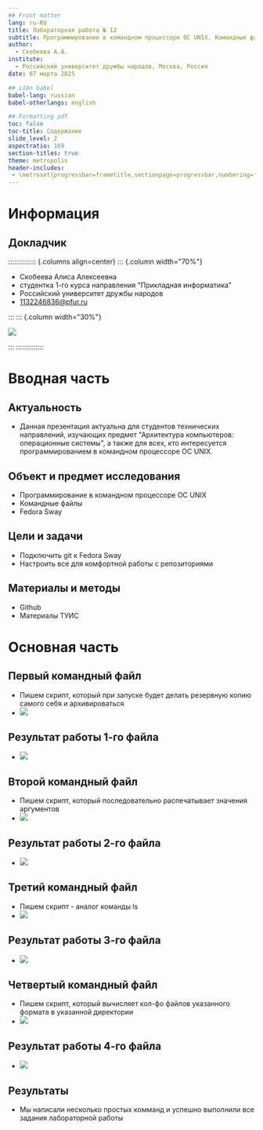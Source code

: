 ```yaml
---
## Front matter
lang: ru-RU
title: Лабораторная работа № 12
subtitle: Программирование в командном процессоре ОС UNIX. Командные файлы
author:
  - Скобеева А.А.
institute:
  - Российский университет дружбы народов, Москва, Россия
date: 07 марта 2025

## i18n babel
babel-lang: russian
babel-otherlangs: english

## Formatting pdf
toc: false
toc-title: Содержание
slide_level: 2
aspectratio: 169
section-titles: true
theme: metropolis
header-includes:
 - \metroset{progressbar=frametitle,sectionpage=progressbar,numbering=fraction}
---
```


# Информация

## Докладчик

:::::::::::::: {.columns align=center}
::: {.column width="70%"}

  * Скобеева Алиса Алексеевна
  * студентка 1-го курса направления "Прикладная информатика"
  * Российский университет дружбы народов
  * [1132246836@pfur.ru](mailto:1132246836@pfur.ru)

:::
::: {.column width="30%"}

![](./image/skalisa.jpg)

:::
::::::::::::::

# Вводная часть

## Актуальность

- Данная презентация актуальна для студентов технических направлений, изучающих предмет "Архитектура компьютеров: операционные системы", а также для всех, кто интересуется программированием в командном процессоре ОС UNIX.

## Объект и предмет исследования

- Программирование в командном процессоре ОС UNIX
- Командные файлы
- Fedora Sway


## Цели и задачи

- Подключить git к Fedora Sway
- Настроить все для комфортной работы с репозиториями

## Материалы и методы

- Github
- Материалы ТУИС

# Основная часть

## Первый командный файл

- Пишем скрипт, который при запуске будет делать резервную копию самого себя и архивироваться
- ![](./image/1.png)

## Результат работы 1-го файла

- ![](./image/3.png)

## Второй командный файл

- Пишем скрипт, который последовательно распечатывает значения аргументов
- ![](./image/4.png)

## Результат работы 2-го файла

- ![](./image/5.png)

## Третий командный файл

- Пишем скрипт - аналог команды ls
- ![](./image/6.png)

## Результат работы 3-го файла

- ![](./image/7.png)

## Четвертый командный файл 

- Пишем скрипт, который вычисляет кол-фо файлов указанного формата в указанной директории
- ![](./image/8.png)

## Результат работы 4-го файла

- ![](./image/9.png)

## Результаты

- Мы написали несколько простых комманд и успешно выполнили все задания лабораторной работы


